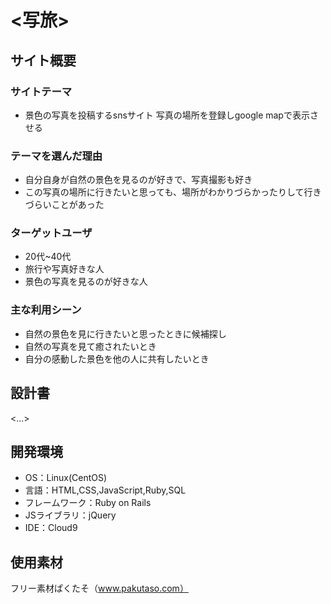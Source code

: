 # <写旅>

## サイト概要
### サイトテーマ
- 景色の写真を投稿するsnsサイト 写真の場所を登録しgoogle mapで表示させる

### テーマを選んだ理由
- 自分自身が自然の景色を見るのが好きで、写真撮影も好き
- この写真の場所に行きたいと思っても、場所がわかりづらかったりして行きづらいことがあった

### ターゲットユーザ
- 20代~40代
- 旅行や写真好きな人
- 景色の写真を見るのが好きな人

### 主な利用シーン
- 自然の景色を見に行きたいと思ったときに候補探し
- 自然の写真を見て癒されたいとき
- 自分の感動した景色を他の人に共有したいとき

## 設計書
<...>

## 開発環境
- OS：Linux(CentOS)
- 言語：HTML,CSS,JavaScript,Ruby,SQL
- フレームワーク：Ruby on Rails
- JSライブラリ：jQuery
- IDE：Cloud9

## 使用素材
フリー素材ぱくたそ（www.pakutaso.com）
